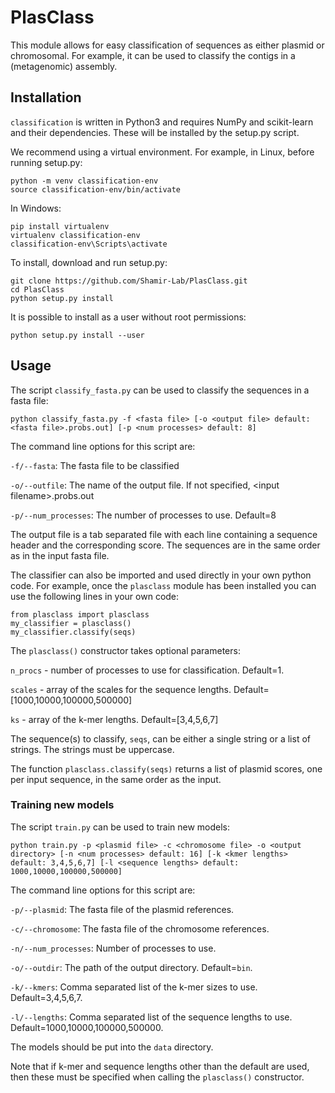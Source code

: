 # PlasClass
This module allows for easy classification of sequences as either plasmid or chromosomal.
For example, it can be used to classify the contigs in a (metagenomic) assembly.

## Installation

`classification` is written in Python3 and requires NumPy and scikit-learn and their dependencies. These will be installed by the setup.py script.

We recommend using a virtual environment. For example, in Linux, before running setup.py:
```
python -m venv classification-env
source classification-env/bin/activate
```
In Windows:
```
pip install virtualenv
virtualenv classification-env
classification-env\Scripts\activate
```

To install, download and run setup.py:

    git clone https://github.com/Shamir-Lab/PlasClass.git
    cd PlasClass
    python setup.py install

It is possible to install as a user without root permissions:
```
python setup.py install --user
```


<!--- `classification` can also be installed using `pip`. Just do `pip install classification` --->


## Usage

The script `classify_fasta.py` can be used to classify the sequences in a fasta file:
```
python classify_fasta.py -f <fasta file> [-o <output file> default: <fasta file>.probs.out] [-p <num processes> default: 8]
```
The command line options for this script are:

`-f/--fasta`: The fasta file to be classified

`-o/--outfile`: The name of the output file. If not specified, \<input filename\>.probs.out

`-p/--num_processes`: The number of processes to use. Default=8

The output file is a tab separated file with each line containing a sequence header and the corresponding score. The sequences are in the same order as in the input fasta file.

The classifier can also be imported and used directly in your own python code. For example, once the `plasclass` module has been installed you can use the following lines in your own code:
```
from plasclass import plasclass
my_classifier = plasclass()
my_classifier.classify(seqs)
```
The `plasclass()` constructor takes optional parameters:

`n_procs` - number of processes to use for classification. Default=1.

`scales` - array of the scales for the sequence lengths. Default=[1000,10000,100000,500000]

`ks` - array of the k-mer lengths. Default=[3,4,5,6,7]

The sequence(s) to classify, `seqs`, can be either a single string or a list of strings. The strings must be uppercase.

The function `plasclass.classify(seqs)` returns a list of plasmid scores, one per input sequence, in the same order as the input.

### Training new models

The script `train.py` can be used to train new models:
```
python train.py -p <plasmid file> -c <chromosome file> -o <output directory> [-n <num processes> default: 16] [-k <kmer lengths> default: 3,4,5,6,7] [-l <sequence lengths> default: 1000,10000,100000,500000]
```
The command line options for this script are:

`-p/--plasmid`: The fasta file of the plasmid references.

`-c/--chromosome`: The fasta file of the chromosome references.

`-n/--num_processes`: Number of processes to use.

`-o/--outdir`: The path of the output directory. Default=`bin`.

`-k/--kmers`: Comma separated list of the k-mer sizes to use. Default=3,4,5,6,7.

`-l/--lengths`: Comma separated list of the sequence lengths to use. Default=1000,10000,100000,500000.

The models should be put into the `data` directory.

Note that if k-mer and sequence lengths other than the default are used, then these must be specified when calling the `plasclass()` constructor.
